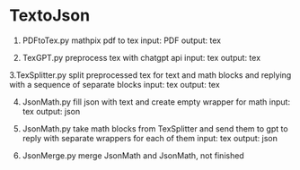 # TextoJson


1. PDFtoTex.py
mathpix pdf to tex
input: PDF
output: tex

2. TexGPT.py
preprocess tex with chatgpt api
input: tex
output: tex

3.TexSplitter.py
split preprocessed tex for text and math blocks and replying with a sequence of separate blocks
input: tex
output: tex

4. JsonMath.py
fill json with text and create empty wrapper for math
input: tex
output: json

5. JsonMath.py
take math blocks from TexSplitter and send them to gpt to reply with separate wrappers for each of them
input: tex
output: json

6. JsonMerge.py
merge JsonMath and JsonMath, not finished
